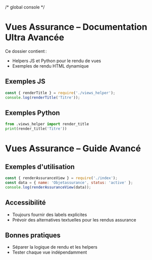 /* global console */
# Vues Assurance – Documentation Ultra Avancée

Ce dossier contient :
- Helpers JS et Python pour le rendu de vues
- Exemples de rendu HTML dynamique

## Exemples JS
```js
const { renderTitle } = require('./views_helper');
console.log(renderTitle('Titre'));
```

## Exemples Python
```python
from .views_helper import render_title
print(render_title('Titre'))
```

# Vues Assurance – Guide Avancé

## Exemples d'utilisation

```js
const { renderAssuranceView } = require('./index');
const data = { name: 'Objetassurance', status: 'active' };
console.log(renderAssuranceView(data));
```

## Accessibilité
- Toujours fournir des labels explicites
- Prévoir des alternatives textuelles pour les rendus assurance

## Bonnes pratiques
- Séparer la logique de rendu et les helpers
- Tester chaque vue indépendamment

